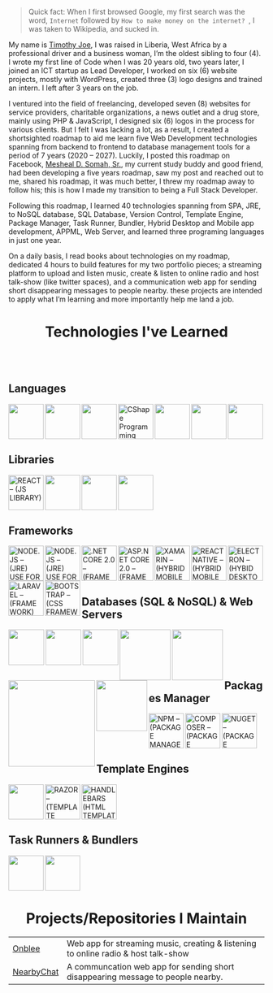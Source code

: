 > Quick fact: When I first browsed Google, my first search was the word, `Internet` followed by `How to make money on the internet? `, I was taken to Wikipedia, and sucked in.

My name is [Timothy Joe](https://twitter.com/amrealjoe), I was raised in Liberia, West Africa by a professional driver and a business woman, I’m the oldest sibling to four (4). I wrote my first line of Code when I was 20 years old, two years later, I joined an ICT startup as Lead Developer, I worked on six (6) website projects, mostly with WordPress, created three (3) logo designs and trained an intern. I left after 3 years on the job. 

I ventured into the field of freelancing, developed seven (8) websites for service providers, charitable organizations, a news outlet and a drug store, mainly using PHP & JavaScript, I designed six (6) logos in the process for various clients. But I felt I was lacking a lot, as a result, I created a shortsighted roadmap to aid me learn five Web Development technologies spanning from backend to frontend to database management tools for a period of 7 years (2020 – 2027). Luckily, I posted this roadmap on Facebook, [Mesheal D. Somah, Sr.](https://twitter.com/mdsomah), my current study buddy and good friend, had been developing a five years roadmap, saw my post and reached out to me, shared his roadmap, it was much better, I threw my roadmap away to follow his; this is how I made my transition to being a Full Stack Developer.

Following this roadmap, I learned 40 technologies spanning from SPA, JRE, to NoSQL database, SQL Database, Version Control, Template Engine, Package Manager, Task Runner, Bundler, Hybrid Desktop and Mobile app development, APPML, Web Server, and learned three programing languages in just one year.

On a daily basis, I read books about technologies on my roadmap, dedicated 4 hours to build features for my two portfolio pieces; a streaming platform to upload and listen music, create & listen to online radio and host talk-show (like twitter spaces), and a communication web app for sending short disappearing messages to people nearby. these projects are intended to apply what I’m learning and more importantly help me land a job.

<h1 align="center"> Technologies I've Learned </h1>
<br/>
<br/>


## Languages

<!-- A programming language is a computer language that is used by programmers (developers) to communicate with computers. 
A programming language is mainly used to develop desktop applications, websites, and mobile applications.
<br/>
<br/> -->
<img align="left" width="69px" src="https://cdn.jsdelivr.net/gh/devicons/devicon/icons/javascript/javascript-original.svg" />
<img  align="left" width="69px" src="https://cdn.jsdelivr.net/gh/devicons/devicon/icons/typescript/typescript-original.svg" />
<img  align="left" width="69px" src="https://cdn.jsdelivr.net/gh/devicons/devicon/icons/python/python-original-wordmark.svg" />
<img  align="left" width="69px" alt="CShape Programming Language" src="https://cdn.jsdelivr.net/gh/devicons/devicon/icons/csharp/csharp-original.svg" />
<img  align="left" width="69px" src="https://cdn.jsdelivr.net/gh/devicons/devicon/icons/java/java-original-wordmark.svg" />
<img  align="left" width="69px" src="https://cdn.jsdelivr.net/gh/devicons/devicon/icons/html5/html5-original-wordmark.svg" />
<img  align="left" width="69px"  src="https://cdn.jsdelivr.net/gh/devicons/devicon/icons/css3/css3-original-wordmark.svg" />

<br />
<br />
<br />
<br />

## Libraries

<!-- In programming, a library is a collection pre-built code developers can use to streamline the software development workflow.
<br/>
<br/> -->
<img align="left" width="69px" alt="REACT – (JS LIBRARY)" src="https://cdn.jsdelivr.net/gh/devicons/devicon/icons/react/react-original.svg" />
<img align="left" width="69px" src="https://cdn.jsdelivr.net/gh/devicons/devicon/icons/gatsby/gatsby-plain-wordmark.svg" />
<img align="left" width="69px" src="https://cdn.jsdelivr.net/gh/devicons/devicon/icons/jquery/jquery-original-wordmark.svg" />
<img align="left" width="69px" src="https://cdn.jsdelivr.net/gh/devicons/devicon/icons/graphql/graphql-plain-wordmark.svg" />

<br />
<br />
<br />
<br />

## Frameworks

<!-- A programming framework is a foundation of code used to enhance both the quality and speed at which software is created. A framework consists of a set of methodologies and tools that make the programming process simpler, easier and faster.
<br/> -->
<img align="left" width="69px" alt="NODE.JS – (JRE) USE FOR BACK-END JAVASCRIPT" src="https://cdn.jsdelivr.net/gh/devicons/devicon/icons/nodejs/nodejs-original-wordmark.svg" />
<img align="left" width="69px" alt="NODE.JS – (JRE) USE FOR BACK-END JAVASCRIPT" src="https://cdn.jsdelivr.net/gh/devicons/devicon/icons/express/express-original.svg" />
<img align="left" width="69px" alt=".NET CORE 2.0 – (FRAMEWORK) FOR C# WINDOWS OS" src="https://cdn.jsdelivr.net/gh/devicons/devicon/icons/dotnetcore/dotnetcore-plain.svg" />
<img align="left" width="69px" alt="ASP.NET CORE 2.0 – (FRAMEWORK) FOR C# DYCNAMIC WEB APP" src="https://cdn.jsdelivr.net/gh/devicons/devicon/icons/dot-net/dot-net-original-wordmark.svg" />
<img  align="left" width="69px" alt="XAMARIN – (HYBRID MOBILE APPS)" src="https://cdn.jsdelivr.net/gh/devicons/devicon/icons/xamarin/xamarin-original-wordmark.svg" />
<img align="left" width="69px" alt="REACT NATIVE – (HYBRID MOBILE APPS)" src="https://cdn.jsdelivr.net/gh/devicons/devicon/icons/react/react-original.svg" />
<img align="left" width="69px" alt="ELECTRON – (HYBID DESKTOP APPS)"  src="https://cdn.jsdelivr.net/gh/devicons/devicon/icons/electron/electron-original-wordmark.svg" />
<img align="left" width="69px" alt="LARAVEL – (FRAMEWORK) FOR PHP" src="https://cdn.jsdelivr.net/gh/devicons/devicon/icons/laravel/laravel-plain-wordmark.svg" />
<img align="left" width="69px" alt="BOOTSTRAP – (CSS FRAMEWORK)"  src="https://cdn.jsdelivr.net/gh/devicons/devicon/icons/bootstrap/bootstrap-original-wordmark.svg" />

<br />
<br />
<br />
<br />

## Databases (SQL & NoSQL) & Web Servers

<img align="left" width="70px" src="https://cdn.jsdelivr.net/gh/devicons/devicon/icons/mongodb/mongodb-original.svg" />
<img align="left" width="70px" src="https://cdn.jsdelivr.net/gh/devicons/devicon/icons/postgresql/postgresql-original-wordmark.svg" />
<img align="left" width="70px" src="https://cdn.jsdelivr.net/gh/devicons/devicon/icons/mysql/mysql-original-wordmark.svg" />
<img align="left" width="100px" src="https://cdn.jsdelivr.net/gh/devicons/devicon/icons/microsoftsqlserver/microsoftsqlserver-plain-wordmark.svg" />
<img align="left" width="100px" src="https://cdn.jsdelivr.net/gh/devicons/devicon/icons/apache/apache-original-wordmark.svg" />
<img align="left" width="170px" src="https://logodix.com/logo/1845796.png" />
<img align="left" width="100px" src="https://vitejs.dev/logo-with-shadow.png" />
                                                                                                             
<br />
<br />
<br />
<br />

## Packages Manager

<img align="left" width="69px" alt="NPM – (PACKAGE MANAGER) FOR NODE.JS" src="https://cdn.jsdelivr.net/gh/devicons/devicon/icons/npm/npm-original-wordmark.svg" />
<img align="left" width="69px" alt="COMPOSER – (PACKAGE MANAGER) FOR PHP" src="https://cdn.jsdelivr.net/gh/devicons/devicon/icons/composer/composer-original.svg" />
<img align="left" width="69px" alt="NUGET – (PACKAGE MANAGER) FOR C#" src="https://cdn.jsdelivr.net/gh/devicons/devicon/icons/nuget/nuget-original.svg" />

<br/>
<br/>
<br/>
<br/>

## Template Engines

<img align="left" width="69px" src="https://cdn.cdnlogo.com/logos/p/63/pug.svg">
<img align="left" width="69px" alt="RAZOR – (TEMPLATE ENGINE) FOR C#" src="https://raw.githubusercontent.com/soundaranbu/RazorTemplating/master/src/Razor.Templating.Core/assets/icon.png" />
<img align="left" width="69px" alt="HANDLEBARS (HTML TEMPLATE ENGINE)" src="https://cdn.jsdelivr.net/gh/devicons/devicon/icons/handlebars/handlebars-original.svg" />

<br/>
<br/>
<br/>
<br/>

## Task Runners & Bundlers

<img align="left" width="69px" src="https://cdn.jsdelivr.net/gh/devicons/devicon/icons/gulp/gulp-plain.svg" />
<img align="left" width="69px" src="https://cdn.jsdelivr.net/gh/devicons/devicon/icons/webpack/webpack-original.svg" />

<br />
<br />
<br />
<br />

<h1 align="center"> Projects/Repositories I Maintain</h1>

<table>
 <tbody>
  <tr>
   <td><a href="https://github.com/amrealjoe/onblee">Onblee</a></td>
   <td>Web app for streaming music, creating & listening to online radio & host talk-show</td>
  <tr>
   <td><a href="https://github.com/amrealjoe/nearbychat">NearbyChat</a></td>
   <td>A communcation web app for sending short disappearing message to people nearby.</td>
  </tr>
